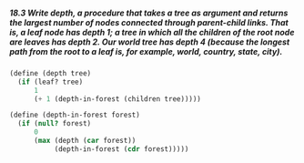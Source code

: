 ##### 18.3 Write depth, a procedure that takes a tree as argument and returns the largest number of nodes connected through parent-child links. That is, a leaf node has depth 1; a tree in which all the children of the root node are leaves has depth 2. Our world tree has depth 4 (because the longest path from the root to a leaf is, for example, world, country, state, city).

```Scheme
(define (depth tree)
  (if (leaf? tree)
      1
      (+ 1 (depth-in-forest (children tree)))))

(define (depth-in-forest forest)
  (if (null? forest)
      0
      (max (depth (car forest))
           (depth-in-forest (cdr forest)))))
```
